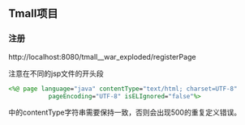 ## Tmall项目

### 注册

http://localhost:8080/tmall__war_exploded/registerPage

注意在不同的jsp文件的开头段
```jsp
<%@ page language="java" contentType="text/html; charset=UTF-8"
           pageEncoding="UTF-8" isELIgnored="false"%>
```
中的contentType字符串需要保持一致，否则会出现500的重复定义错误。 